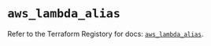 # `aws_lambda_alias`

Refer to the Terraform Registory for docs: [`aws_lambda_alias`](https://registry.terraform.io/providers/hashicorp/aws/5.9.0/docs/resources/lambda_alias).

